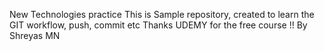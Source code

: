 New Technologies practice 
This is Sample repository, created to learn the GIT workflow, push, commit etc 
Thanks UDEMY for the free course !!
By Shreyas MN

